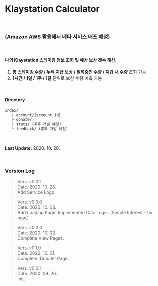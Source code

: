 # Klaystation Calculator  

<br/>


### (Amazon AWS 활용해서 베타 서비스 배포 예정)  


<br/>


#### 나의 Klaystation 스테이킹 정보 조회 및 예상 보상 갯수 계산.  
1. **총 스테이킹 수량 / 누적 지급 보상 / 철회중인 수량 / 지갑 내 수량** 조회 가능  
2. **1시간 / 1일 / 1주 / 1달** 단위로 보상 수량 예측 가능  

<br/>

#### Directory  

```txt
index/
   ├ account/{account_id}
   ├ donate/
   ├ stats/ (추후 개발 예정)
   └ feedback/ (추후 개발 예정)
```


<br/>


**Last Update:** 2020. 10. 28.  


<br/>


### Version Log  


> Vers. v0.3.1  
> Date. 2020. 10. 28.  
> Add Service Logo.  


> Vers. v0.3.0  
> Date. 2020. 10. 03.  
> Add Loading Page.
> Implemented Calc Logic. (Simple Interest - for now.)  


> Vers. v0.2.0  
> Date. 2020. 10. 02.  
> Complete View Pages.  


> Vers. v0.1.0  
> Date. 2020. 10. 01.  
> Complete 'Donate' Page.  


> Vers. v0.0.1  
> Date. 2020. 09. 26.  
> Init.  
